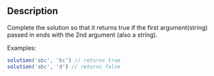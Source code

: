 ## Description

Complete the solution so that it returns true if the first argument(string) passed in ends with the 2nd argument (also a string).

Examples:

```js
solution('abc', 'bc') // returns true
solution('abc', 'd') // returns false
```
